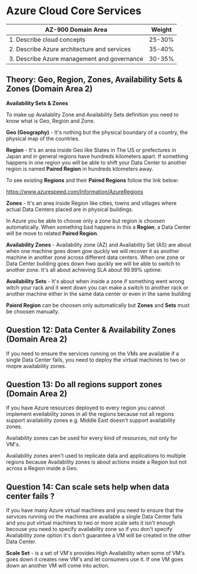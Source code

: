 # **Azure Cloud Core Services**

|AZ-900 Domain Area|Weight|
|---|---|
|1. Describe cloud concepts|25-30%|
|2. Describe Azure architecture and services|35-40%|
|3. Describe Azure management and governance|30-35%|

## **Theory: Geo, Region, Zones, Availability Sets & Zones (Domain Area 2)**

**Availability Sets & Zones**

To make up Availablity Zone and Availability Sets definition you need to know what is Geo, Region and Zone.

**Geo (Geography)** - It's nothing but the physical boundary of a country, the physical map of the countries.

**Region** - It's an area inside Geo like States in The US or prefectures in Japan and in general regions have hundreds kilometers apart. If something happens in one region you will be able to shift your Data Center to another region is named **Paired Region** in hundreds kilometers away.

To see existing **Regions** and their **Paired Regions** follow the link below:

https://www.azurespeed.com/Information/AzureRegions

**Zones** - It's an area inside Region like cities, towns and villages where actual Data Centers placed are in physical buildings.

In Azure you be able to choose only a zone but region is choosen automatically. When something bad happens in this a **Region**, a Data Center will be move to related **Paired Region**.

**Availability Zones** - Availability zone (AZ) and Availability Set (AS) are about when one machine goes down gow quckly we will recover it as another machine in another zone across different data centers. When one zone or Data Center building goes down hwo quckly we will be able to switch to another zone. It's all about achieving SLA about 99.99% uptime.

**Availability Sets** - It's about when inside a zone if something went wrong witch your rack and it went down you can make a switch to another rack or another machine either in the same data center or even in the same building 

**Paierd Region** can be choosen only automatically but **Zones** and **Sets** must be choosen manually.

## **Question 12: Data Center & Availability Zones (Domain Area 2)**

If you need to ensure the services running on the VMs are available if a single Data Center fails, you need to deploy the virtual machines to two or mopre availability zones.

## **Question 13: Do all regions support zones (Domain Area 2)**

If you have Azure resources deployed to every region you cannot implement eveilability zones in all the regions because not all regions support availability zones e.g. Middle East doesn't support availability zones.

Availability zones can be used for every kind of resources, not only for VM's.

Availability zones aren't used to replicate data and applications to multiple regions because Availability zones is about actions inside a Region but not across a Region inside a Geo.

## **Question 14: Can scale sets help when data center fails ?**

If you have many Azure virtual machines and you need to ensure that the services running on the machines are available a single Data Center fails and you put virtual machines to two or more scale sets it isn't enough becouse you need to specify availability zone so if you don't specify Availability zone option it's don't guarantee a VM will be created in the other Data Center.

**Scale Set** - is a set of VM's provides High Availability when some of VM's goes down it creates new VM's and let consumers use it. If one VM goes down an another VM will come into action.






